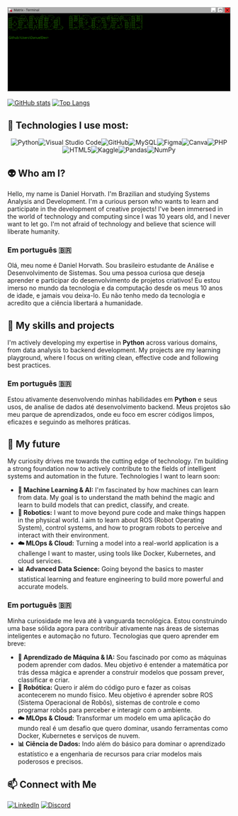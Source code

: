[![MasterHead](https://github.com/DanuelDev/DanuelDev/blob/main/bannergithub.png?raw=true)](https://github.com/DanuelDev)

[![GitHub stats](https://github-readme-stats.vercel.app/api?username=danueldev&show_icons=true&theme=chartreuse-dark)](https://github.com/danueldev/github-readme-stats) [![Top Langs](https://github-readme-stats.vercel.app/api/top-langs/?username=danueldev&layout=donut&theme=chartreuse-dark)](https://github.com/danueldev/github-readme-stats)

## 🔧 Technologies I use most:
<div align="center">
  
![Python](https://img.shields.io/badge/python-3670A0?style=for-the-badge&logo=python&logoColor=ffdd54)![Visual Studio Code](https://img.shields.io/badge/Visual%20Studio%20Code-0078d7.svg?style=for-the-badge&logo=visual-studio-code&logoColor=white)![GitHub](https://img.shields.io/badge/github-%23121011.svg?style=for-the-badge&logo=github&logoColor=white)![MySQL](https://img.shields.io/badge/mysql-4479A1.svg?style=for-the-badge&logo=mysql&logoColor=white)![Figma](https://img.shields.io/badge/figma-%23F24E1E.svg?style=for-the-badge&logo=figma&logoColor=white)![Canva](https://img.shields.io/badge/Canva-%2300C4CC.svg?style=for-the-badge&logo=Canva&logoColor=white)![PHP](https://img.shields.io/badge/php-%23777BB4.svg?style=for-the-badge&logo=php&logoColor=white)![HTML5](https://img.shields.io/badge/html5-%23E34F26.svg?style=for-the-badge&logo=html5&logoColor=white)![Kaggle](https://img.shields.io/badge/Kaggle-035a7d?style=for-the-badge&logo=kaggle&logoColor=white)![Pandas](https://img.shields.io/badge/pandas-%23150458.svg?style=for-the-badge&logo=pandas&logoColor=white)![NumPy](https://img.shields.io/badge/numpy-%23013243.svg?style=for-the-badge&logo=numpy&logoColor=white)

</div>

## 👽 Who am I?

Hello, my name is Daniel Horvath. I'm Brazilian and studying Systems Analysis and Development. I'm a curious person who wants to learn and participate in the development of creative projects! I've been immersed in the world of technology and computing since I was 10 years old, and I never want to let go. I'm not afraid of technology and believe that science will liberate humanity.

### Em português 🇧🇷

Olá, meu nome é Daniel Horvath. Sou brasileiro estudante de Análise e Desenvolvimento de Sistemas. Sou uma pessoa curiosa que deseja aprender e participar do desenvolvimento de projetos criativos! Eu estou imerso no mundo da tecnologia e da computação desde os meus 10 anos de idade, e jamais vou deixa-lo. Eu não tenho medo da tecnologia e acredito que a ciência libertará a humanidade.

## 🎯 My skills and projects

I'm actively developing my expertise in **Python** across various domains, from data analysis to backend development. My projects are my learning playground, where I focus on writing clean, effective code and following best practices.

### Em português 🇧🇷

Estou ativamente desenvolvendo minhas habilidades em **Python** e seus usos, de analise de dados até desenvolvimento backend. Meus projetos são meu parque de aprendizados, onde eu foco em escrer códigos limpos, eficazes e seguindo as melhores práticas.

## 🚀 My future

My curiosity drives me towards the cutting edge of technology. I'm building a strong foundation now to actively contribute to the fields of intelligent systems and automation in the future. Technologies I want to learn soon:

*   **🤖 Machine Learning & AI:** I'm fascinated by how machines can learn from data. My goal is to understand the math behind the magic and learn to build models that can predict, classify, and create.
*   **🦾 Robotics:** I want to move beyond pure code and make things happen in the physical world. I aim to learn about ROS (Robot Operating System), control systems, and how to program robots to perceive and interact with their environment.
*   **☁️ MLOps & Cloud:** Turning a model into a real-world application is a challenge I want to master, using tools like Docker, Kubernetes, and cloud services.
*   **📊 Advanced Data Science:** Going beyond the basics to master statistical learning and feature engineering to build more powerful and accurate models.

### Em português 🇧🇷

Minha curiosidade me leva até à vanguarda tecnológica. Estou construindo uma base sólida agora para contribuir ativamente nas áreas de sistemas inteligentes e automação no futuro. Tecnologias que quero aprender em breve:

*   **🤖 Aprendizado de Máquina & IA:** Sou fascinado por como as máquinas podem aprender com dados. Meu objetivo é entender a matemática por trás dessa mágica e aprender a construir modelos que possam prever, classificar e criar.
*   **🦾 Robótica:** Quero ir além do código puro e fazer as coisas acontecerem no mundo físico. Meu objetivo é aprender sobre ROS (Sistema Operacional de Robôs), sistemas de controle e como programar robôs para perceber e interagir com o ambiente.
*   **☁️ MLOps & Cloud:** Transformar um modelo em uma aplicação do mundo real é um desafio que quero dominar, usando ferramentas como Docker, Kubernetes e serviços de nuvem.
*   **📊 Ciência de Dados:** Indo além do básico para dominar o aprendizado estatístico e a engenharia de recursos para criar modelos mais poderosos e precisos.

## 📫 Connect with Me

[![LinkedIn](https://img.shields.io/badge/LinkedIn-0077B5?style=for-the-badge&logo=linkedin&logoColor=white)](https://www.linkedin.com/in/horvathdaniell/)
[![Discord](https://img.shields.io/badge/Discord-5865F2?style=for-the-badge&logo=discord&logoColor=white)](https://discord.com/users/danielruindadepura)

<!--
**DanuelDev/DanuelDev** is a ✨ _special_ ✨ repository because its `README.md` (this file) appears on your GitHub profile.

Here are some ideas to get you started:

- 🔭 I’m currently working on ...
- 🌱 I’m currently learning ...
- 👯 I’m looking to collaborate on ...
- 🤔 I’m looking for help with ...
- 💬 Ask me about ...
- 📫 How to reach me: ...
- 😄 Pronouns: ...
- ⚡ Fun fact: ...
-->
